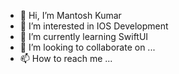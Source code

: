 - 👋 Hi, I’m Mantosh Kumar
- 👀 I’m interested in IOS Development
- 🌱 I’m currently learning SwiftUI
- 💞️ I’m looking to collaborate on ...
- 📫 How to reach me ...

<!---
Mantosh123/Mantosh123 is a ✨ special ✨ repository because its `README.md` (this file) appears on your GitHub profile.
You can click the Preview link to take a look at your changes.
--->
